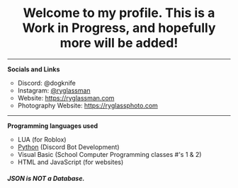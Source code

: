 <h1 style="text-align: center">Welcome to my profile. This is a Work in Progress, and hopefully more will be added!</h1>
<hr/>
<strong>Socials and Links</strong>
  <ul style="list-style-type: circle">
    <li>Discord: @dogknife</li>
    <li>Instagram: <a href="https://instagram.com/ryglassman">@ryglassman</a></li>
    <li>Website: <a href="https://ryglassman.com">https://ryglassman.com</a></li>
    <li>Photography Website: <a href="https://ryglassphoto.com">https://ryglassphoto.com</a></li>
  </ul>
<hr />
<strong>Programming languages used</strong>
  <ul style="list-style-type: circle">
    <li>LUA (for Roblox)</li>
    <li><a href="https://python.org">Python</a> (Discord Bot Development)</li>
    <li>Visual Basic (School Computer Programming classes #'s 1 & 2)</li>
    <li>HTML and JavaScript (for websites)</li>
  </ul>
<h5>JSON is <strong>NOT</strong> a Database.</h5>
